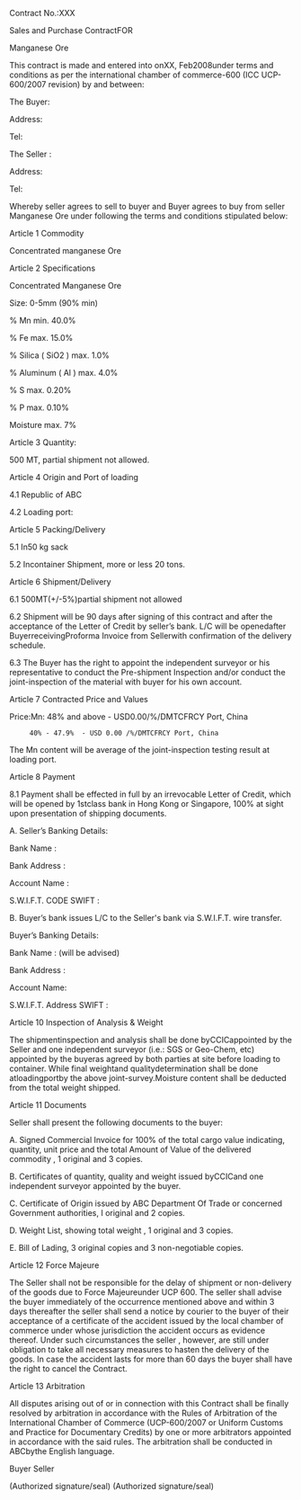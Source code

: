 
 


Contract No.:XXX


 


Sales and Purchase ContractFOR


 


 Manganese Ore


 


This contract is made and entered into onXX, Feb2008under terms and conditions as per the international chamber of commerce-600 (ICC UCP-600/2007 revision) by and between:


 


The Buyer:


 


 


Address:


 


 


Tel:


 


 


The Seller :


 


 


Address:


 


 


Tel:


 


 


Whereby seller agrees to sell to buyer and Buyer agrees to buy from seller Manganese Ore under following the terms and conditions stipulated below:


 


 


Article 1 Commodity


 


 


Concentrated  manganese Ore


 


 


Article 2 Specifications


 


 


 


Concentrated  Manganese Ore


 


Size: 0-5mm (90% min)


 


% Mn min.       40.0%


 


% Fe max.      15.0%


 


% Silica ( SiO2 ) max.      1.0%


 


% Aluminum ( Al ) max.      4.0%


 


% S max.      0.20%


 


% P max.      0.10%


 


Moisture max.      7%


 


 


Article 3 Quantity:


 


500 MT, partial shipment not allowed.


 


Article 4 Origin and Port of loading


4.1 Republic of ABC


 


4.2 Loading port:


 


 


Article 5 Packing/Delivery


 


5.1 In50 kg sack


 


5.2 Incontainer Shipment, more or less 20 tons.


 


Article 6  Shipment/Delivery


 


6.1 500MT(+/-5%)partial shipment not allowed


 


6.2 Shipment will be 90 days after signing of this contract and after the acceptance of the Letter of Credit by seller’s bank. L/C will be openedafter BuyerreceivingProforma Invoice from Sellerwith confirmation of the delivery schedule.


 


6.3 The Buyer has the right to appoint the independent surveyor or his representative to conduct the Pre-shipment Inspection and/or conduct the joint-inspection of the material with buyer for his own account.


 


 


 


Article 7 Contracted Price and Values


 


Price:Mn: 48% and above - USD0.00/%/DMTCFRCY Port, China


 


         40% - 47.9%  - USD 0.00 /%/DMTCFRCY Port, China


 


 


 


The Mn content will be average of the joint-inspection testing result at loading port.


 


 


 


Article 8 Payment


 


8.1 Payment shall be effected in full by an irrevocable Letter of Credit, which will be opened by 1stclass bank in Hong Kong or Singapore, 100% at sight upon presentation of shipping documents.


 


A. Seller’s Banking Details:


 


Bank Name        :                               


 


Bank Address     :   


 


Account Name     :  


S.W.I.F.T. CODE SWIFT    :


 


 


B. Buyer’s bank issues L/C to the Seller's bank via S.W.I.F.T. wire transfer.


 


Buyer’s Banking Details:


 


Bank Name                 : (will be advised)


 


Bank Address    :                                     


 


Account Name:    


 


S.W.I.F.T. Address SWIFT   :  


 


Article 10 Inspection of Analysis &amp; Weight


 


The shipmentinspection and analysis shall be done byCCICappointed by the Seller and one independent surveyor (i.e.: SGS or Geo-Chem, etc) appointed by the buyeras agreed by both parties at site before loading to container. While final weightand qualitydetermination shall be done atloadingportby the above joint-survey.Moisture content shall be deducted from the total weight shipped.


 


 


 


Article 11 Documents


 


Seller shall present the following documents to the buyer:


 


A.    Signed Commercial Invoice for 100% of the total cargo value indicating, quantity, unit price and the total Amount of Value of the delivered commodity , 1 original and 3 copies.


 


B.    Certificates of quantity, quality and weight issued byCCICand one independent surveyor appointed by the buyer.


 


C.   Certificate of Origin issued by ABC Department Of Trade or concerned Government authorities, I original and 2 copies.


 


D.   Weight List, showing total weight , 1 original and 3 copies.


 


E.    Bill of Lading, 3 original copies and 3 non-negotiable copies.


 


Article 12 Force Majeure


 


The Seller shall not be responsible for the delay of shipment or non-delivery of the goods due to Force Majeureunder UCP 600. The seller shall advise the buyer immediately of the occurrence mentioned above and within 3 days thereafter the seller shall send a notice by courier to the buyer of their acceptance of a certificate of the accident issued by the local chamber of commerce under whose jurisdiction the accident occurs as evidence thereof. Under such circumstances the seller , however, are still under obligation to take all necessary measures to hasten the delivery of the goods. In case the accident lasts for more than 60 days the buyer shall have the right to cancel the Contract.


 


Article 13 Arbitration


 


 


All disputes arising out of or in connection with this Contract shall be finally resolved by arbitration in accordance with the Rules of Arbitration of the International Chamber of Commerce (UCP-600/2007 or Uniform Customs and Practice for Documentary Credits) by one or more arbitrators appointed in accordance with the said rules. The arbitration shall be conducted in ABCbythe English language.


 


Buyer                                                                 Seller


 


(Authorized signature/seal)                             (Authorized signature/seal)




 


 

 
 
 
 
 
  


  
 

  


  


  
 
 
 
 

